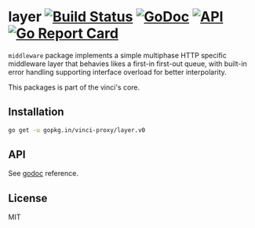 # layer [![Build Status](https://travis-ci.org/vinci-proxy/layer.png)](https://travis-ci.org/vinci-proxy/layer) [![GoDoc](https://godoc.org/github.com/vinci-proxy/vinci/layer?status.svg)](https://godoc.org/github.com/vinci-proxy/vinci/layer) [![API](https://img.shields.io/badge/status-beta-green.svg?style=flat)](https://godoc.org/github.com/vinci-proxy/vinci/layer) [![Go Report Card](https://goreportcard.com/badge/github.com/vinci-proxy/vinci/layer)](https://goreportcard.com/report/github.com/vinci-proxy/vinci/layer)

`middleware` package implements a simple multiphase HTTP specific middleware layer that behavies likes a first-in first-out queue, with built-in error handling supporting interface overload for better interpolarity.

This packages is part of the vinci's core.

## Installation

```bash
go get -u gopkg.in/vinci-proxy/layer.v0
```

## API

See [godoc](https://godoc.org/github.com/vinci-proxy/layer) reference.

## License

MIT
